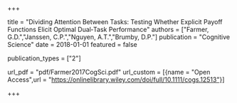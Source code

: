 +++

title = "Dividing Attention Between Tasks: Testing Whether Explicit Payoff Functions Elicit Optimal Dual‐Task Performance"
authors = ["Farmer, G.D.","Janssen, C.P.","Nguyen, A.T.","Brumby, D.P."]
publication = "Cognitive Science"
date = 2018-01-01
featured = false

publication_types = ["2"]

url_pdf = "pdf/Farmer2017CogSci.pdf"
url_custom = [{name = "Open Access",url = "https://onlinelibrary.wiley.com/doi/full/10.1111/cogs.12513"}]

+++
